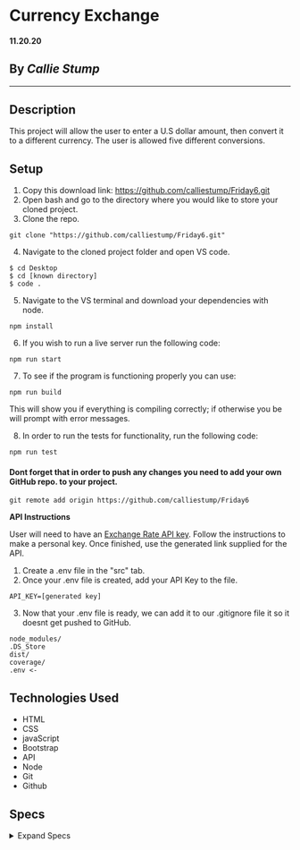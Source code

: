 # Currency Exchange

#### **11.20.20**

## By _Callie Stump_
---
## **Description**
This project will allow the user to enter a U.S dollar amount, then convert it to a different currency. The user is allowed five different conversions. 

## **Setup**
1. Copy this download link: https://github.com/calliestump/Friday6.git
2. Open bash and go to the directory where you would like to store your cloned project.
3. Clone the repo.
```
git clone "https://github.com/calliestump/Friday6.git"
```
4. Navigate to the cloned project folder and open VS code.
```
$ cd Desktop
$ cd [known directory]
$ code .
```
5. Navigate to the VS terminal and download your dependencies with node.
```
npm install
```
6. If you wish to run a live server run the following code:
```
npm run start
```
7. To see if the program is functioning properly you can use:
```
npm run build
```
This will show you if everything is compiling correctly; if otherwise you be will prompt with error messages.

8. In order to run the tests for functionality, run the following code:
```
npm run test
```
#### Dont forget that in order to push any changes you need to add your own GitHub repo. to your project.
```
git remote add origin https://github.com/calliestump/Friday6
```
**API Instructions**

User will need to have an [Exchange Rate API key](https://www.exchangerate-api.com/). Follow the instructions to make a personal key. Once finished, use the generated link supplied for the API. 

1. Create a .env file in the "src" tab.
2. Once your .env file is created, add your API Key to the file.
```
API_KEY=[generated key]
```
3. Now that your .env file is ready, we can add it  to our .gitignore file it so it doesnt get pushed to GitHub.
```
node_modules/
.DS_Store
dist/
coverage/
.env <-
```

## **Technologies Used**
* HTML
* CSS
* javaScript
* Bootstrap
* API
* Node
* Git
* Github

## **Specs**
<details>
<summary>Expand Specs</summary>
<table>
  <tr>
    <th>Test</th>
    <th>Input</th>
    <th>Output</th>
    <th>Completed</th>
  </tr>
  <tr>
    <td>Should clear input fields when form is submitted..</td>
    <td>clear();</td>
    <td>Input fields 1&2 are empty</td>
    <td>True</td>
  </tr>    
  <tr>
    <td>Should correctly convert the users input (USD) to any implemented currency.</td>
    <td>$8.00USD</td>
    <td>$10.48</td>
    <td>True</td>
  </tr>
  <tr>
    <td>Should return API error if a call to it fails.</td>
    <td>$4.00USD</td>
    <td>ERROR: Invalid API Key assignment</td>
    <td>True</td>
  </tr>
  <tr>
    <td>Should give an alert if no information is detected.</td>
    <td>--</td>
    <td>ERROR: No information was detected</td>
    <td>True</td>
  </tr>        
</table>  

## Legal
Copyright (c) 2020 Callie Stump
